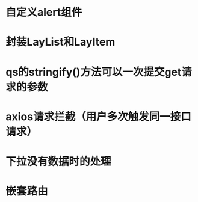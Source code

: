 # 自定义alert组件
# 封装LayList和LayItem
# qs的stringify()方法可以一次提交get请求的参数
# axios请求拦截（用户多次触发同一接口请求）
# 下拉没有数据时的处理
# 嵌套路由